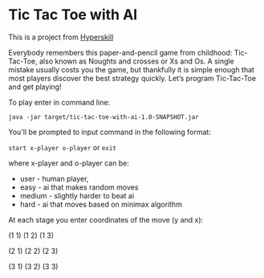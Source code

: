 # Tic Tac Toe with AI
This is a project from [Hyperskill](https://hyperskill.org/projects/81?track=1)

Everybody remembers this paper-and-pencil game 
from childhood: Tic-Tac-Toe, also known as 
Noughts and crosses or Xs and Os. 
A single mistake usually costs you the game, 
but thankfully it is simple enough that most 
players discover the best strategy quickly. 
Let’s program Tic-Tac-Toe and get playing!

To play enter in command line:

```java -jar target/tic-tac-toe-with-ai-1.0-SNAPSHOT.jar```

You'll be prompted to input command in the following format:

```start x-player o-player```  or
```exit```

where x-player and o-player can be:

- user - human player,
- easy - ai that makes random moves
- medium - slightly harder to beat ai
- hard - ai that moves based on minimax algorithm

At each stage you enter coordinates of the move (y and x):

(1 1) (1 2) (1 3)

(2 1) (2 2) (2 3)

(3 1) (3 2) (3 3)
